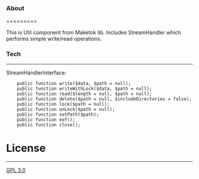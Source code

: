 ### About
=========

This is Util component from Maketok lib. Includes StreamHandler which performs simple write/read operations.


### Tech
--------

StreamHandlerInterface:

```
    public function write($data, $path = null);
    public function writeWithLock($data, $path = null);
    public function read($length = null, $path = null);
    public function delete($path = null, $includeDirectories = false);
    public function lock($path = null);
    public function unLock($path = null);
    public function setPath($path);
    public function eof();
    public function close();
```


# License
---------

[GPL 3.0](https://www.gnu.org/licenses/gpl-faq.html)

